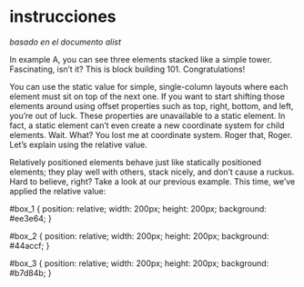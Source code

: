 # instrucciones

_basado en el documento alist_

In example A, you can see three elements stacked like a simple tower. Fascinating, isn’t it? This is block building 101. Congratulations!

You can use the static value for simple, single-column layouts where each element must sit on top of the next one. If you want to start shifting those elements around using offset properties such as top, right, bottom, and left, you’re out of luck. These properties are unavailable to a static element. In fact, a static element can’t even create a new coordinate system for child elements. Wait. What? You lost me at coordinate system. Roger that, Roger. Let’s explain using the relative value.

Relatively positioned elements behave just like statically positioned elements; they play well with others, stack nicely, and don’t cause a ruckus. Hard to believe, right? Take a look at our previous example. This time, we’ve applied the relative value:

#box_1 {
	position: relative;
	width: 200px;
	height: 200px;
	background: #ee3e64;
}

#box_2 {
	position: relative;
	width: 200px;
	height: 200px;
	background: #44accf;
}

#box_3 {
	position: relative;
	width: 200px;
	height: 200px;
	background: #b7d84b;
}
